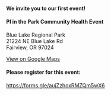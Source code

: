 #### We invite you to our first event!

#### PI in the Park Community Health Event

Blue Lake Regional Park  
21224 NE Blue Lake Rd  
Fairview, OR 97024

[View on Google Maps](https://g.page/blue-lake-regional-park)

#### Please register for this event:
https://forms.gle/aujZzhoxRMZQm5wX6
